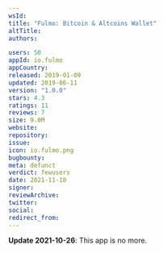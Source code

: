 ```yaml
---
wsId: 
title: "Fulmo: Bitcoin & Altcoins Wallet"
altTitle: 
authors:

users: 50
appId: io.fulmo
appCountry: 
released: 2019-01-09
updated: 2019-06-11
version: "1.0.0"
stars: 4.3
ratings: 11
reviews: 7
size: 9.0M
website: 
repository: 
issue: 
icon: io.fulmo.png
bugbounty: 
meta: defunct
verdict: fewusers
date: 2021-11-10
signer: 
reviewArchive:
twitter: 
social:
redirect_from:
---
```


**Update 2021-10-26**: This app is no more.

